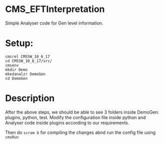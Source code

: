 # CMS_EFTInterpretation

Simple Analyser code for Gen level information.

# Setup:
```
cmsrel CMSSW_10_6_17
cd CMSSW_10_6_17/src/
cmsenv
mkdir Demo
mkedanalzr DemoGen
cd DemoGen
```

# Description

After the above steps, we should be able to see 3 folders inside DemoGen: plugins, python, test.
Modify the configuration file inside python and Analyser code inside plugins according to our requirements.

Then do ```scram b``` for compiling the changes abnd run the config file using ```cmsRun```

